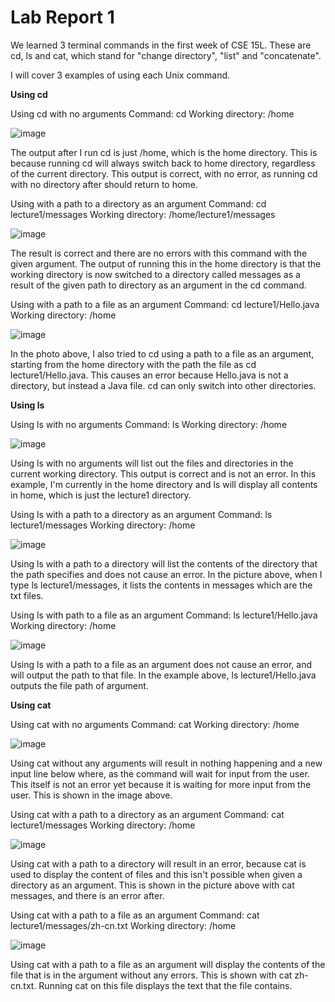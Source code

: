 # **Lab Report 1**
We learned 3 terminal commands in the first week of CSE 15L. These are cd, ls and cat, which stand for "change directory", "list" and "concatenate".

I will cover 3 examples of using each Unix command.

**Using cd**

Using cd with no arguments
Command: cd
Working directory: /home

![image](https://github.com/kevinkchen1/cse15l-lab-reports/assets/108315438/8abad140-7b3b-4e81-a1fb-00a13f9b1dd2)

The output after I run cd is just /home, which is the home directory. This is because running cd will always switch back to home directory, regardless of the current directory. This output is correct, with no error, as running cd with no directory after should return to home.

Using with a path to a directory as an argument
Command: cd lecture1/messages
Working directory: /home/lecture1/messages

![image](https://github.com/kevinkchen1/cse15l-lab-reports/assets/108315438/c8284048-eb6d-42bf-81a4-9e1067234e02)

The result is correct and there are no errors with this command with the given argument. The output of running this in the home directory is that the working directory is now switched to a directory called messages as a result of the given path to directory as an argument in the cd command.

Using with a path to a file as an argument
Command: cd lecture1/Hello.java
Working directory: /home

![image](https://github.com/kevinkchen1/cse15l-lab-reports/assets/108315438/0a696e53-99b1-4c3b-a670-aa0050f34327)

In the photo above, I also tried to cd using a path to a file as an argument, starting from the home directory with the path the file as cd lecture1/Hello.java. This causes an error because Hello.java is not a directory, but instead a Java file. cd can only switch into other directories.


**Using ls**

Using ls with no arguments
Command: ls
Working directory: /home

![image](https://github.com/kevinkchen1/cse15l-lab-reports/assets/108315438/86075145-ebaa-44da-8d62-b2a205b5b8c0)

Using ls with no arguments will list out the files and directories in the current working directory. This output is correct and is not an error. In this example, I'm currently in the home directory and ls will display all contents in home, which is just the lecture1 directory. 


Using ls with a path to a directory as an argument
Command: ls lecture1/messages
Working directory: /home

![image](https://github.com/kevinkchen1/cse15l-lab-reports/assets/108315438/cff186a7-40ad-4d6a-8d80-265b18200dcb)



Using ls with a path to a directory will list the contents of the directory that the path specifies and does not cause an error. In the picture above, when I type ls lecture1/messages, it lists the contents in messages which are the txt files.


Using ls with path to a file as an argument
Command: ls lecture1/Hello.java
Working directory: /home

![image](https://github.com/kevinkchen1/cse15l-lab-reports/assets/108315438/1e96c1eb-dfb8-421f-a8f6-ae79a1ee6698)


Using ls with a path to a file as an argument does not cause an error, and will output the path to that file. In the example above, ls lecture1/Hello.java outputs the file path of argument.

**Using cat**

Using cat with no arguments
Command: cat
Working directory: /home

![image](https://github.com/kevinkchen1/cse15l-lab-reports/assets/108315438/981e9899-dea4-4e15-8090-c1e51211ecd8)


Using cat without any arguments will result in nothing happening and a new input line below where, as the command will wait for input from the user. This itself is not an error yet because it is waiting for more input from the user. This is shown in the image above.


Using cat with a path to a directory as an argument
Command: cat lecture1/messages
Working directory: /home

![image](https://github.com/kevinkchen1/cse15l-lab-reports/assets/108315438/476e717d-6943-4847-894b-0858d686cdb7)

Using cat with a path to a directory will result in an error, because cat is used to display the content of files and this isn't possible when given a directory as an argument. This is shown in the picture above with cat messages, and there is an error after.

Using cat with a path to a file as an argument
Command: cat lecture1/messages/zh-cn.txt
Working directory: /home

![image](https://github.com/kevinkchen1/cse15l-lab-reports/assets/108315438/61e01679-a76a-4449-a3bd-99370921105e)

Using cat with a path to a file as an argument will display the contents of the file that is in the argument without any errors. This is shown with cat zh-cn.txt. Running cat on this file displays the text that the file contains.
